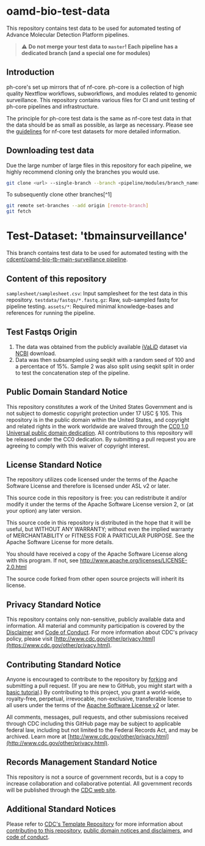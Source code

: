 # oamd-bio-test-data
This repository contains test data to be used for automated testing of Advance Molecular Detection Platform pipelines. 

> ⚠️ **Do not merge your test data to `master`! Each pipeline has a dedicated branch (and a special one for modules)**

## Introduction

ph-core's set up mirrors that of nf-core. ph-core is a collection of high quality Nextflow workflows, subworkflows, and modules related to genomic surveillance. This repository contains various files for CI and unit testing of ph-core pipelines and infrastructure.

The principle for ph-core test data is the same as nf-core test data in that the data should be as small as possible, as large as necessary. Please see the [guidelines](https://nf-co.re/docs/contributing/test_data_guidelines) for nf-core test datasets for more detailed information.

## Downloading test data

Due the large number of large files in this repository for each pipeline, we highly recommend cloning only the branches you would use.

```bash
git clone <url> --single-branch --branch <pipeline/modules/branch_name>
```

To subsequently clone other branches[^1]

```bash
git remote set-branches --add origin [remote-branch]
git fetch
```

# Test-Dataset: 'tbmainsurveillance'
This branch contains test data to be used for automated testing with the [cdcent/oamd-bio-tb-main-surveillance pipeline](https://github.com/cdcent/oamd-bio-tb-main-surveillance). 

## Content of this repository 
`samplesheet/samplesheet.csv`: Input samplesheet for the test data in this repository. 
`testdata/fastqs/*.fastq.gz`: Raw, sub-sampled fastq for pipeline testing.
`assets/*`: Required minimal knowledge-bases and references for running the pipeline.

## Test Fastqs Origin
1. The data was obtained from the publicly available [iVaLiD](https://datadryad.org/dataset/doi:10.5061/dryad.4j0zpc8m8) dataset via [NCBI](https://www.ncbi.nlm.nih.gov/sra/?term=iVaLiD) download.
2. Data was then subsampled using seqkit with a random seed of 100 and a percentace of 15%. Sample 2 was also split using seqkit split in order to test the concatenation step of the pipeline.

## Public Domain Standard Notice
This repository constitutes a work of the United States Government and is not
subject to domestic copyright protection under 17 USC § 105. This repository is in
the public domain within the United States, and copyright and related rights in
the work worldwide are waived through the [CC0 1.0 Universal public domain dedication](https://creativecommons.org/publicdomain/zero/1.0/).
All contributions to this repository will be released under the CC0 dedication. By
submitting a pull request you are agreeing to comply with this waiver of
copyright interest.

## License Standard Notice
The repository utilizes code licensed under the terms of the Apache Software
License and therefore is licensed under ASL v2 or later.

This source code in this repository is free: you can redistribute it and/or modify it under
the terms of the Apache Software License version 2, or (at your option) any
later version.

This source code in this repository is distributed in the hope that it will be useful, but WITHOUT ANY
WARRANTY; without even the implied warranty of MERCHANTABILITY or FITNESS FOR A
PARTICULAR PURPOSE. See the Apache Software License for more details.

You should have received a copy of the Apache Software License along with this
program. If not, see http://www.apache.org/licenses/LICENSE-2.0.html

The source code forked from other open source projects will inherit its license.

## Privacy Standard Notice
This repository contains only non-sensitive, publicly available data and
information. All material and community participation is covered by the
[Disclaimer](DISCLAIMER.md)
and [Code of Conduct](code-of-conduct.md).
For more information about CDC's privacy policy, please visit [http://www.cdc.gov/other/privacy.html](https://www.cdc.gov/other/privacy.html).

## Contributing Standard Notice
Anyone is encouraged to contribute to the repository by [forking](https://help.github.com/articles/fork-a-repo)
and submitting a pull request. (If you are new to GitHub, you might start with a
[basic tutorial](https://help.github.com/articles/set-up-git).) By contributing
to this project, you grant a world-wide, royalty-free, perpetual, irrevocable,
non-exclusive, transferable license to all users under the terms of the
[Apache Software License v2](http://www.apache.org/licenses/LICENSE-2.0.html) or
later.

All comments, messages, pull requests, and other submissions received through
CDC including this GitHub page may be subject to applicable federal law, including but not limited to the Federal Records Act, and may be archived. Learn more at [http://www.cdc.gov/other/privacy.html](http://www.cdc.gov/other/privacy.html).

## Records Management Standard Notice
This repository is not a source of government records, but is a copy to increase
collaboration and collaborative potential. All government records will be
published through the [CDC web site](http://www.cdc.gov).

## Additional Standard Notices
Please refer to [CDC's Template Repository](https://github.com/CDCgov/template) for more information about [contributing to this repository](https://github.com/CDCgov/template/blob/main/CONTRIBUTING.md), [public domain notices and disclaimers](https://github.com/CDCgov/template/blob/main/DISCLAIMER.md), and [code of conduct](https://github.com/CDCgov/template/blob/main/code-of-conduct.md).